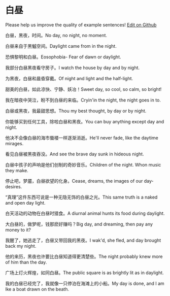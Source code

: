 # 白昼

Please help us improve the quality of example sentences! [Edit on Github](https://github.com/jiyushe/jiyu-example-sentence-source/blob/main/chinese/baizhou.md)

<p><span class="chinese">白昼，黑夜，时间。</span><span class="english">No day, no night, no moment.</span></p>

<p><span class="chinese">白昼来自于黑魆空间。</span><span class="english">Daylight came from in the night.</span></p>

<p><span class="chinese">恐惧黎明和白昼。</span><span class="english">Eosophobia- Fear of dawn or daylight.</span></p>

<p><span class="chinese">我部分白昼黑夜看守房子。</span><span class="english">I watch the house by day and by night.</span></p>

<p><span class="chinese">为黑夜，白昼和晨昏穿戴。</span><span class="english">Of night and light and the half-light.</span></p>

<p><span class="chinese">甜美的白昼，如此凉快、宁静、妖冶！</span><span class="english">Sweet day, so cool, so calm, so bright!</span></p>

<p><span class="chinese">我在暗夜中哭泣，盼不到白昼的来临。</span><span class="english">Cryin'in the night, the night goes in to.</span></p>

<p><span class="chinese">白昼或黑夜，我最甜思想。</span><span class="english">Thou my best thought, by day or by night.</span></p>

<p><span class="chinese">你能够买到任何工具，除啦白昼和黑夜。</span><span class="english">You can buy anything except day and night.</span></p>

<p><span class="chinese">他决不会像白昼的海市蜃楼一样逐渐消逝。</span><span class="english">He'll never fade, like the daytime mirages.</span></p>

<p><span class="chinese">看见白昼被黑夜吞没。</span><span class="english">And see the brave day sunk in hideous night.</span></p>

<p><span class="chinese">白昼中孩子的声响是他们创制的奇妙音乐。</span><span class="english">Children of the night. Whon music they make.</span></p>

<p><span class="chinese">停止吧，梦靥，白昼欲望的化身。</span><span class="english">Cease, dreams, the images of our day-desires.</span></p>

<p><span class="chinese">“真理”这件东西可说是一种无隐无饰的白昼之光。</span><span class="english">This same truth is a naked and open day light.</span></p>

<p><span class="chinese">白天活动的动物在白昼时猎食。</span><span class="english">A diurnal animal hunts its food during daylight.</span></p>

<p><span class="chinese">大白昼的，做梦呢，钱那麽好赚吗？</span><span class="english">Big day, and dreaming, then pay any money to it?</span></p>

<p><span class="chinese">我醒了，她逃走了，白昼又带回我的黑夜。</span><span class="english">I wak'd, she fled, and day brought back my night.</span></p>

<p><span class="chinese">他的来历，黑夜也许要比白昼知道得更清楚些。</span><span class="english">The night probably knew more of him than the day.</span></p>

<p><span class="chinese">广场上灯火辉煌，如同白昼。</span><span class="english">The public square is as brightly lit as in daylight.</span></p>

<p><span class="chinese">我的白昼已经完了，我就像一只停泊在海滩上的小船。</span><span class="english">My day is done, and I am lke a boat drawn on the beath.</span></p>

